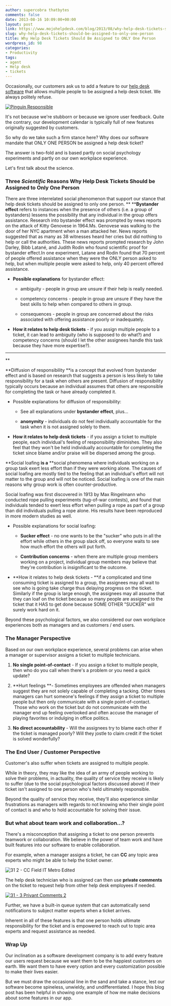 ```yaml
---
author: supercobra thatbytes
comments: false
date: 2013-08-16 10:09:00+00:00
layout: post
link: https://www.mojohelpdesk.com/blog/2013/08/why-help-desk-tickets-should-be-assigned-to-only-one-person/
slug: why-help-desk-tickets-should-be-assigned-to-only-one-person
title: Why Help Desk Tickets Should Be Assigned to ONLY One Person
wordpress_id: 98
categories:
- Productivity
tags:
- agent
- Help desk
- tickets
---
```





Occasionally, our customers ask us to add a feature to our [help desk software](http://www.mojohelpdesk.com/) that allows multiple people to be assigned a help desk ticket. We always politely refuse.


<!-- more -->





[![Pinguin Responsible](http://www.mojohelpdesk.com/blog/wordpress/wp-content/uploads/2013/08/Pinguin-Responsible.png)](http://www.mojohelpdesk.com/blog/wordpress/wp-content/uploads/2013/08/Pinguin-Responsible.png)










It's not because we're stubborn or because we ignore user feedback. Quite the contrary, our development calendar is typically full of new features originally suggested by customers.







So why do we take such a firm stance here? Why does our software mandate that ONLY ONE PERSON be assigned a help desk ticket?







The answer is two-fold and is based partly on social psychology experiments and partly on our own workplace experience.







Let's first talk about the science.







### Three *Scientific* Reasons Why Help Desk Tickets Should be Assigned to Only One Person







There are three interrelated social phenomenon that support our stance that help desk tickets should be assigned to only one person.
**
****Bystander effect** refers to instances when the presence of others (i.e. a group of bystanders) lessens the possibility that any individual in the group offers assistance. Research into bystander effect was prompted by news reports on the attack of Kitty Genovese in 1964.Ms. Genovese was walking to the door of her NYC apartment when a man attacked her. News reports suggested that as many as 38 witnesses heard her cries but did nothing to help or call the authorities. These news reports prompted research by John Darley, Bibb Latané, and Judith Rodin who found scientific proof for bystander effect.In one experiment, Latane and Rodin found that 70 percent of people offered assistance when they were the ONLY person asked to help, but when multiple people were asked to help, only 40 percent offered assistance.





	
  * **Possible explanations** for bystander effect:

	
    * ambiguity - people in group are unsure if their help is really needed.

	
    * competency concerns - people in group are unsure if they have the best skills to help when compared to others in group.

	
    * consequences - people in group are concerned about the risks associated with offering assistance poorly or inadequately.




	
  * **How it relates to help desk tickets** - if you assign multiple people to a ticket, it can lead to ambiguity (who is supposed to do what?) and competency concerns (should I let the other assignees handle this task because they have more expertise?).




******
**


**Diffusion of responsibility **is a concept that evolved from bystander effect and is based on research that suggests a person is less likely to take responsibility for a task when others are present. Diffusion of responsibility typically occurs because an individual assumes that others are responsible for completing the task or have already completed it.









	
  * Possible explanations for diffusion of responsibility:

	
    * See all explanations under **bystander effect**, plus...

	
    * **anonymity** - individuals do not feel individually accountable for the task when it is not assigned solely to them.




	
  * **How it relates to help desk tickets** - if you assign a ticket to multiple people, each individual's feeling of responsibility diminishes. They also feel that they won't be held individually accountable for completing the ticket since blame and/or praise will be dispersed among the group.





**Social loafing **is a** **social phenomena where individuals working on a group task exert less effort than if they were working alone. The causes of social loafing are mostly tied to the feeling that an individual's effort will not matter to the group and will not be noticed. Social loafing is one of the main reasons why group work is often counter-productive.








Social loafing was first discovered in 1913 by Max Ringelmann who conducted rope pulling experiments (tug-of-war contests), and found that individuals tended to exert less effort when pulling a rope as part of a group than did individuals pulling a rope alone. His results have been reproduced in more modern studies as well.





	
  * Possible explanations for social loafing:

	
    * **Sucker effect** - no one wants to be the "sucker" who puts in all the effort while others in the group slack off, so everyone waits to see how much effort the others will put forth.

	
    * **Contribution concerns** - when there are multiple group members working on a project, individual group members may believe that they're contribution is insignificant to the outcome.




	
  * **How it relates to help desk tickets - **if a complicated and time consuming ticket is assigned to a group, the assignees may all wait to see who is going take charge thus delaying progress on the ticket. Similarly if the group is large enough, the assignees may all assume that they can loaf on the ticket because so many people are assigned to the ticket that it HAS to get done because SOME OTHER "SUCKER" will surely work hard on it.







Beyond these psychological factors, we also considered our own workplace experiences both as managers and as customers / end users.







### The Manager Perspective







Based on our own workplace experience, several problems can arise when a manager or supervisor assigns a ticket to multiple technicians.








	
  1. **No single point-of-contact** - If you assign a ticket to multiple people, then who do you call when there's a problem or you need a quick update?

	
  2. **Hurt feelings **- Sometimes employees are offended when managers suggest they are not solely capable of completing a tacking. Other times managers can hurt someone's feelings if they assign a ticket to multiple people but then only communicate with a single point-of-contact.  Those who work on the ticket but do not communicate with the manager end up feeling overlooked and often accuse the manager of playing favorites or indulging in office politics.

	
  3. **No direct accountability** - Will the assignees try to blame each other if the ticket is managed poorly? Will they jostle to claim credit if the ticket is solved wonderfully?




### The End User / Customer Perspective







Customer's also suffer when tickets are assigned to multiple people.










While in theory, they may like the idea of an army of people working to solve their problems, in actuality, the quality of service they receive is likely to suffer (due to the social psychological factors discussed above) if their ticket isn't assigned to one person who's held ultimately responsible.










Beyond the quality of service they receive, they'll also experience similar frustrations as managers with regards to not knowing who their single point of contact is and who to hold accountable for solving their issue.







### But what about team work and collaboration...?




There's a misconception that assigning a ticket to one person prevents teamwork or collaboration. We believe in the power of team work and have built features into our software to enable collaboration.







For example, when a manager assigns a ticket, he can **CC** any topic area experts who might be able to help the ticket owner.










![31 2 - CC Field IT Metro Edited](http://www.mojohelpdesk.com/blog/wordpress/wp-content/uploads/2013/08/31-2-CC-Field-IT-Metro-Edited.png)




The help desk technician who is assigned can then use **private comments** on the ticket to request help from other help desk employees if needed.
















[
](http://www.mojohelpdesk.com/blog/wordpress/wp-content/uploads/2013/08/31-2-CC-Field-IT-Metro-Edited.png) [![31 - 3 Privant Comments 2](http://www.mojohelpdesk.com/blog/wordpress/wp-content/uploads/2013/08/31-3-Privant-Comments-2.png)](http://www.mojohelpdesk.com/blog/wordpress/wp-content/uploads/2013/08/31-3-Privant-Comments-2.png)









Further, we have a built-in queue system that can automatically send notifications to subject matter experts when a ticket arrives.







Inherent in all of these features is that one person holds ultimate responsibility for the ticket and is empowered to reach out to topic area experts and request assistance as needed.







### Wrap Up







Our inclination as a software development company is to add every feature our users request because we want them to be the happiest customers on earth. We want them to have every option and every customization possible to make their lives easier.







But we must draw the occasional line in the sand and take a stance, lest our software become spineless, unwieldy, and undifferentiated. I hope this blog post has been helpful in showing one example of how me make decisions about some features in our app.

